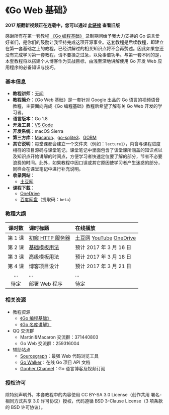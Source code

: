 《Go Web 基础》
=================

**2017 版翻新视频正在连载中，您可以通过 [此链接](https://github.com/Unknwon/go-web-foundation/tree/v1) 查看旧版**

感谢所有在第一套教程 [《Go 编程基础》](https://github.com/Unknwon/go-fundamental-programming) 录制期间给予我大力支持的 Go 语言爱好者们，是你们的鼓励让我坚持完成这项开源事业。这套教程是后续教程，即建立在第一套基础之上的教程，已经讲解过的相关知识点将不会再赘述。因此如果您还没有完成学习第一套教程，请不要操之过急，以免事倍功半。与第一套不同的是，本套教程将以搭建个人博客作为实战目标，由浅至深地讲解使用 Go 开发 Web 应用程序的必备知识与技巧。

### 基本信息

- **教程讲师**：[无闻](https://about.me/unknwon)
- **教程简介**：《Go Web 基础》是一套针对 Google 出品的 Go 语言的视频语音教程，主要面向完成《Go 编程基础》教程后希望了解有关 Go Web 开发的学习者。
- **语言版本**：Go 1.8
- **开发工具**：[VS Code](https://code.visualstudio.com/)
- **开发系统**：macOS Sierra
- **第三方库**：[Macaron](https://github.com/go-macaron/macaron)、[go-sqlite3](https://github.com/mattn/go-sqlite3)、[GORM](https://github.com/jinzhu/gorm)
- **其它说明**：每堂课都会建立一个文件夹（例如：`lecture1`），内含与课程进度相符的项目源码与课堂笔记。课堂笔记中里面包含了该堂课所涵盖的知识点以及知识点开始讲解的时间点，方便学习者快速定位要了解的部分，节省不必要浪费的时间。此外，如果教程中因口误或其它原因使学习者产生迷惑的部分，同样会在课堂笔记中进行补充说明。
- **收录网站**：
	- [土豆网](http://www.tudou.com/plcover/OmtprBJlLyg/)
- **课程下载**：
	- [OneDrive](https://1drv.ms/f/s!Ai14jy0H7YfVlCj34k0exwUKuIRF)
	- [百度网盘](https://eyun.baidu.com/s/3pLFGRur)（提取码：`beta`）
	
### 教程大纲

| 课时数 | 课时标题 | 在线播放 |
|:-----:|:--------|:-------|
|第 1 课|[初窥 HTTP 服务器](lecture1)|[土豆网](http://www.tudou.com/programs/view/0MtwzifKOW4/) [YouTube](https://youtu.be/Th95sBL0H3w) [OneDrive](https://onedrive.live.com/embed?cid=D587ED072D8F782D&resid=D587ED072D8F782D%212601&authkey=APcXILeit8u5Q1Y)|
|第 2 课|[基础模板用法](lecture2)|预计 2017 年 3 月 16 日|
|第 3 课|高级模板用法|预计 2017 年 3 月 18 日|
|第 4 课|博客项目设计|预计 2017 年 3 月 21 日|
|...|...|...|
|待定|部署 Web 程序|待定|

### 相关资源

- 教程资源
	 - [《Go 编程基础》](https://github.com/Unknwon/go-fundamental-programming)
	 - [《Go 名库讲解》](https://github.com/Unknwon/go-rock-libraries-showcases)
- QQ 交流群
	- Martini&Macaron 交流群：371440803
	- Go Web 交流群：259316004
- 辅助站点
	- [Sourcegraph](https://sourcegraph.com/)：最强 Web 代码浏览工具
	- [Go Walker](https://gowalker.org)：在线 Go 项目 API 文档
	- [Gopher Channel](https://toutiao.io/subjects/18929)：Go 语言博客及视频订阅

### 授权许可

除特别声明外，本套教程中的内容使用 CC BY-SA 3.0 License（创作共用 署名-相同方式共享 3.0 许可协议）授权，代码遵循 BSD 3-Clause License（3 项条款的 BSD 许可协议）。

